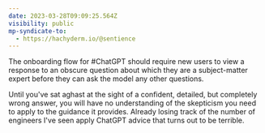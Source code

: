 ```yaml
---
date: 2023-03-28T09:09:25.564Z
visibility: public
mp-syndicate-to:
  - https://hachyderm.io/@sentience
---
```

The onboarding flow for #ChatGPT should require new users to view a response to an obscure question about which they are a subject-matter expert before they can ask the model any other questions.

Until you've sat aghast at the sight of a confident, detailed, but completely wrong answer, you will have no understanding of the skepticism you need to apply to the guidance it provides. Already losing track of the number of engineers I've seen apply ChatGPT advice that turns out to be terrible.
